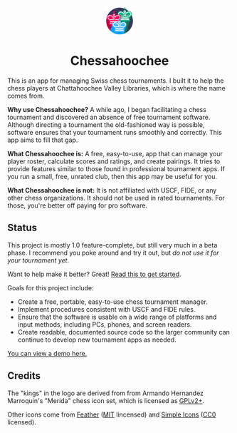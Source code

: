 <div align="center">
<img alt="Logo" src="graphics-src/icon_inkscape.svg" height="64" width="64" />
<h1>Chessahoochee</h1>
</div>

This is an app for managing Swiss chess tournaments. I built it to help the chess players at Chattahoochee Valley Libraries, which is where the name comes from.

**Why use Chessahoochee?** A while ago, I began facilitating a chess tournament and discovered an absence of free tournament software. Although directing a tournament the old-fashioned way is possible, software ensures that your tournament runs smoothly and correctly. This app aims to fill that gap.

**What Chessahoochee is:** A free, easy-to-use, app that can manage your player roster, calculate scores and ratings, and create pairings. It tries to provide features similar to those found in professional tournament apps. If you run a small, free, unrated club, then this app may be useful for you.

**What Chessahoochee is not:** It is not affiliated with USCF, FIDE, or any other chess organizations. It should not be used in rated tournaments. For those, you're better off paying for pro software.

## Status

This project is mostly 1.0 feature-complete, but still very much in a beta phase. I recommend you poke around and try it out, but *do not use it for your tournament yet*. 

Want to help make it better? Great! [Read this to get started](CONTRIBUTING.md).

Goals for this project include:

- Create a free, portable, easy-to-use chess tournament manager.
- Implement procedures consistent with USCF and FIDE rules.
- Ensure that the software is usable on a wide range of platforms and input methods, including PCs, phones, and screen readers.
- Create readable, documented source code so the larger community can continue to develop new tournament apps as needed.

[You can view a demo here.](https://johnridesa.bike/chessahoochee/)

## Credits

The "kings" in the logo are derived from from Armando Hernandez Marroquin's "Merida" chess icon set, which is licensed as [GPLv2+](https://www.gnu.org/licenses/gpl-2.0.txt).

Other icons come from [Feather](https://feathericons.com) ([MIT](https://github.com/feathericons/feather/blob/master/LICENSE) lincensed) and [Simple Icons](http://simpleicons.org) ([CC0](https://github.com/simple-icons/simple-icons/blob/develop/LICENSE.md) licensed).